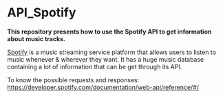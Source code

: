# API_Spotify

**This repository presents how to use the Spotify API to get information about music tracks.**

<a href="https://www.spotify.com">Spotify<a> is a music streaming service platform that allows users to listen to music whenever & wherever they want. It has a huge music database containing a lot of information that can be get through its API.

To know the possible requests and responses: https://developer.spotify.com/documentation/web-api/reference/#/
